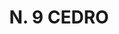 ---
title: "N. 9 CEDRO"
plant-name: "N. 9"
plant-number: "009"
plant-xml: "/assets/xml/plant009.xml"
plant-title: "N. 9 CEDRO"
plant-taxon-link: "http://www.worldfloraonline.org/taxon/wfo-0000355658 http://www.worldfloraonline.org/taxon/wfo-0000355640"
plant-taxon-link: "[I. Juniperus Oxycedrus L.] [II. J. macrocarpa S. et S.]"
layout: single-xml
---